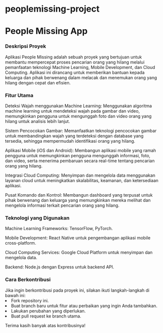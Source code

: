 # peoplemissing-project
# People Missing App
<h3>Deskripsi Proyek</h3>
<p>Aplikasi People Missing adalah sebuah proyek yang bertujuan untuk membantu mempercepat proses pencarian orang yang hilang melalui pemanfaatan teknologi Machine Learning, Mobile Development, dan Cloud Computing. Aplikasi ini dirancang untuk memberikan bantuan kepada keluarga dan pihak berwenang dalam melacak dan menemukan orang yang hilang dengan cepat dan efisien.</p>

<h3>Fitur Utama</h3>
Deteksi Wajah menggunakan Machine Learning: Menggunakan algoritma machine learning untuk mendeteksi wajah pada gambar dan video, memungkinkan pengguna untuk mengunggah foto dan video orang yang hilang untuk analisis lebih lanjut.

Sistem Pencocokan Gambar: Memanfaatkan teknologi pencocokan gambar untuk membandingkan wajah yang terdeteksi dengan database yang tersedia, sehingga mempermudah identifikasi orang yang hilang.

Aplikasi Mobile (iOS dan Android): Membangun aplikasi mobile yang ramah pengguna untuk memungkinkan pengguna mengunggah informasi, foto, dan video, serta menerima pembaruan secara real-time tentang pencarian orang yang hilang.

Integrasi Cloud Computing: Menyimpan dan mengelola data menggunakan layanan cloud untuk meningkatkan skalabilitas, keamanan, dan ketersediaan aplikasi.

Pusat Komando dan Kontrol: Membangun dashboard yang terpusat untuk pihak berwenang dan keluarga yang memungkinkan mereka melihat dan mengelola informasi terkait pencarian orang yang hilang.

<h3>Teknologi yang Digunakan</h3>
Machine Learning Frameworks: TensorFlow, PyTorch.

Mobile Development: React Native untuk pengembangan aplikasi mobile cross-platform.

Cloud Computing Services: Google Cloud Platform untuk menyimpan dan mengelola data.

Backend: Node.js dengan Express untuk backend API.

<h3>Cara Berkontribusi</h3>
Jika ingin berkontribusi pada proyek ini, silakan ikuti langkah-langkah di bawah ini:

<li>Fork repository ini.</li>
<li>Buat branch baru untuk fitur atau perbaikan yang ingin Anda tambahkan.</li>
<li>Lakukan perubahan yang diperlukan.</li>
<li>Buat pull request ke branch utama.</li>

Terima kasih banyak atas kontribusinya!
